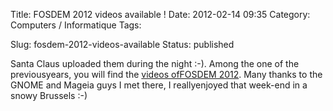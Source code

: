 Title: FOSDEM 2012 videos available !
Date: 2012-02-14 09:35
Category: Computers / Informatique
Tags: <?xml version="1.0" encoding="utf-8"?>

Slug: fosdem-2012-videos-available
Status: published

Santa Claus uploaded them during the night :-). Among the one of the previousyears, you will find the [videos ofFOSDEM 2012](\%22http://video.fosdem.org/2012/\%22). Many thanks to the GNOME and Mageia guys I met there, I reallyenjoyed that week-end in a snowy Brussels :-)  

